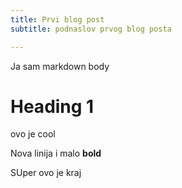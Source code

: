 ```yaml
---
title: Prvi blog post
subtitle: podnaslov prvog blog posta

---
```

Ja sam markdown body

# Heading 1

ovo je cool

Nova linija i malo **bold**

SUper ovo je kraj